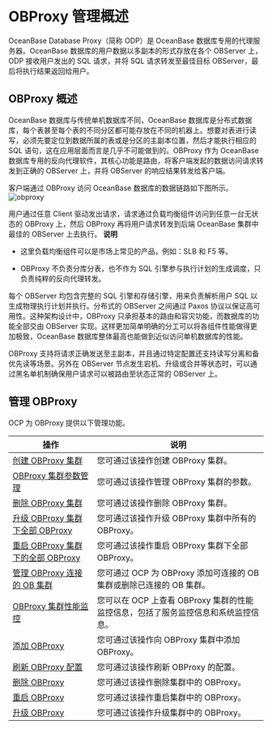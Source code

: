 OBProxy 管理概述 
=================================

OceanBase Database Proxy（简称 ODP）是 OceanBase 数据库专用的代理服务器。OceanBase 数据库的用户数据以多副本的形式存放在各个 OBServer 上，ODP 接收用户发出的 SQL 请求，并将 SQL 请求转发至最佳目标 OBServer，最后将执行结果返回给用户。

OBProxy 概述 
-------------------------------

OceanBase 数据库与传统单机数据库不同，OceanBase 数据库是分布式数据库，每个表甚至每个表的不同分区都可能存放在不同的机器上。想要对表进行读写，必须先要定位到数据所属的表或是分区的主副本位置，然后才能执行相应的 SQL 语句，这在应用层面而言是几乎不可能做到的。OBProxy 作为 OceanBase 数据库专用的反向代理软件，其核心功能是路由，将客户端发起的数据访问请求转发到正确的 OBServer 上，并将 OBServer 的响应结果转发给客户端。

客户端通过 OBProxy 访问 OceanBase 数据库的数据链路如下图所示。![obproxy](https://help-static-aliyun-doc.aliyuncs.com/assets/img/zh-CN/8807351461/p374522.jpg)

用户通过任意 Client 驱动发出请求，请求通过负载均衡组件访问到任意一台无状态的 OBProxy 上，然后 OBProxy 再将用户请求转发到后端 OceanBase 集群中最佳的 OBServer 上去执行。
**说明**



* 这里负载均衡组件可以是市场上常见的产品，例如：SLB 和 F5 等。

  

* OBProxy 不负责分库分表，也不作为 SQL 引擎参与执行计划的生成调度，只负责纯粹的反向代理转发。

  




每个 OBServer 均包含完整的 SQL 引擎和存储引擎，用来负责解析用户 SQL 以生成物理执行计划并执行。分布式的 OBServer 之间通过 Paxos 协议以保证高可用性。这种架构设计中，OBProxy 只承担基本的路由和容灾功能，而数据库的功能全部交由 OBServer 实现。这样更加简单明确的分工可以将各组件性能做得更加极致，OceanBase 数据库整体最高也能做到近似访问单机数据库的性能。

OBProxy 支持将请求正确发送至主副本，并且通过特定配置还支持读写分离和备优先读等场景。另外在 OBServer 节点发生宕机、升级或合并等状态时，可以通过黑名单机制确保用户请求可以被路由至状态正常的 OBServer 上。

管理 OBProxy 
-------------------------------

OCP 为 OBProxy 提供以下管理功能。


|                                    操作                                    |                        说明                        |
|--------------------------------------------------------------------------|--------------------------------------------------|
| [创建 OBProxy 集群](2.manage-obproxy-clusters/1.create-an-obproxy-cluster.md)             | 您可通过该操作创建 OBProxy 集群。                            |
| [OBProxy 集群参数管理](t2009320.md#topic-2009320)            | 您可通过该操作管理 OBProxy 集群的参数。                         |
| [删除 OBProxy 集群](t2071291.md#topic-2071291)             | 您可通过该操作删除 OBProxy 集群。                            |
| [升级 OBProxy 集群下全部 OBProxy](t2078150.md#topic-2078150)  | 您可通过该操作升级 OBProxy 集群中所有的 OBProxy。                |
| [重启 OBProxy 集群下的全部 OBProxy](t2078157.md#topic-2078157) | 您可通过该操作重启 OBProxy 集群下全部 OBProxy。                 |
| [管理 OBProxy 连接的 OB 集群](2.manage-obproxy-clusters/6.ob-cluster-that-manages-obproxy-connections.md)      | 您可通过 OCP 为 OBProxy 添加可连接的 OB 集群或删除已连接的 OB 集群。    |
| [OBProxy 集群性能监控](2.manage-obproxy-clusters/7.obproxy-cluster-performance-monitoring.md)            | 您可以在 OCP 上查看 OBProxy 集群的性能监控信息，包括了服务监控信息和系统监控信息。 |
| [添加 OBProxy](3.obproxy-management-2/1.add-obproxy-1.md)                | 您可通过该操作向 OBProxy 集群中添加 OBProxy。                  |
| [刷新 OBProxy 配置](t2071279.md#topic-2071279)             | 您可通过该操作刷新 OBProxy 的配置。                           |
| [删除 OBProxy](t2071276.md#topic-2071276)                | 您可通过该操作删除集群中的 OBProxy。                           |
| [重启 OBProxy](t2071277.md#topic-2071277)                | 您可通过该操作重启集群中的 OBProxy。                           |
| [升级 OBProxy](t2071278.md#topic-2071278)                | 您可通过该操作升级集群中的 OBProxy。                           |


